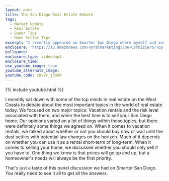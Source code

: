 ```yaml
---
layout: post
title: The San Diego Real Estate Debate
tags:
  - Market Update
  - Real Estate
  - Buyer Tips
  - Home Seller Tips
excerpt: "I recently appeared on Smarter San Diego where myself and some of the top minds in local real estate discussed some important and timely topics in local real estate. If you've had any thoughts of buying or selling a San Diego home or you've thought about vacation rentals or buying an investment property, you don't want to miss this panel debate."
enclosure: 'https://s3.amazonaws.com/vyralmarketing/Joe+Corbisiero/Top+San+Diego+Agents+discuss+hot+topics+directly+affecting+the+San+Diego+Real+Estate+Market.mp4'
pullquote:
enclosure_type: video/mp4
enclosure_time:
use_youtube_image: true
youtube_alternate_image:
youtube_code: zWvZr_j3Sk0
---
```



{% include youtube.html %}

I recently sat down with some of the top minds in real estate on the West Coasts to debate about the most important topics in the world of real estate today. We focused on two major topics: Vacation rentals and the risk level associated with them, and when the best time is to sell your San Diego home. Our opinions varied on a lot of things within these topics, but there were definitely some things we agreed on. When it comes to vacation rentals, we talked about whether or not you should buy now or wait until the dust settles with potential law changes on the horizon. Much of it depends on whether you can use it as a rental short-term of long-term. When it comes to selling your home, we discussed whether you should only sell if you have to. One thing we know is that prices will go up and up, but a homeowner's needs will always be the first priority.

That's just a taste of this panel discussion we had on Smarter San Diego. You really need to see it all to get all the answers.